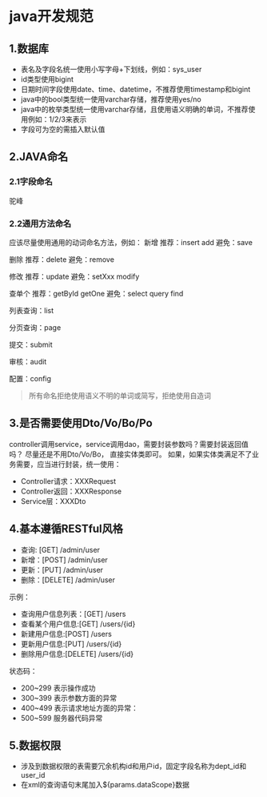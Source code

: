 # java开发规范
## 1.数据库
- 表名及字段名统一使用小写字母+下划线，例如：sys_user
- id类型使用bigint
- 日期时间字段使用date、time、datetime，不推荐使用timestamp和bigint
- java中的bool类型统一使用varchar存储，推荐使用yes/no
- java中的枚举类型统一使用varchar存储，且使用语义明确的单词，不推荐使用例如：1/2/3来表示
- 字段可为空的需插入默认值

## 2.JAVA命名
### 2.1字段命名
驼峰

### 2.2通用方法命名
应该尽量使用通用的动词命名方法，例如：
新增
推荐：insert add
避免：save

删除
推荐：delete
避免：remove

修改
推荐：update
避免：setXxx modify

查单个
推荐：getById getOne
避免：select query find

列表查询：list

分页查询：page

提交：submit

审核：audit

配置：config
> 所有命名拒绝使用语义不明的单词或简写，拒绝使用自造词

## 3.是否需要使用Dto/Vo/Bo/Po
controller调用service，service调用dao，需要封装参数吗？需要封装返回值吗？
尽量还是不用Dto/Vo/Bo， 直接实体类即可。
如果，如果实体类满足不了业务需要，应当进行封装，统一使用：
- Controller请求：XXXRequest
- Controller返回：XXXResponse
- Service层：XXXDto

## 4.基本遵循RESTful风格
- 查询: [GET] /admin/user
- 新增：[POST] /admin/user
- 更新：[PUT] /admin/user
- 删除：[DELETE] /admin/user

示例：
- 查询用户信息列表：[GET] /users
- 查看某个用户信息:[GET] /users/{id} 
- 新建用户信息:[POST] /users 
- 更新用户信息:[PUT] /users/{id}
- 删除用户信息:[DELETE] /users/{id}

状态码：
- 200~299 表示操作成功
- 300~399 表示参数方面的异常
- 400~499 表示请求地址方面的异常：
- 500~599 服务器代码异常

## 5.数据权限
- 涉及到数据权限的表需要冗余机构id和用户id，固定字段名称为dept_id和user_id
- 在xml的查询语句末尾加入${params.dataScope}数据